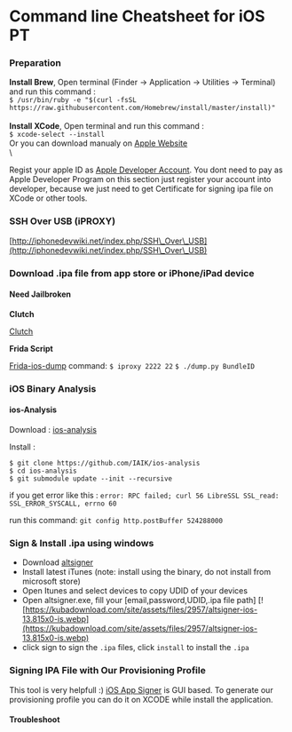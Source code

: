 # **Command line Cheatsheet for iOS PT**

### **Preparation**

**Install Brew**, Open terminal (Finder -> Application -> Utilities -> Terminal) and run this command :\
`$ /usr/bin/ruby -e "$(curl -fsSL https://raw.githubusercontent.com/Homebrew/install/master/install)"`\
\
**Install XCode**, Open terminal and run this command :\
`$ xcode-select --install`\
Or you can download manualy on [Apple Website](https://developer.apple.com/downloads)\
\


Regist your apple ID as [Apple Developer Account](http://developer.apple.com/account). You dont need to pay as Apple Developer Program on this section just register your account into developer, because we just need to get Certificate for signing ipa file on XCode or other tools.

### **SSH Over USB (iPROXY)**

[http://iphonedevwiki.net/index.php/SSH\_Over\_USB](http://iphonedevwiki.net/index.php/SSH\_Over\_USB)

### **Download .ipa file from app store or iPhone/iPad device**

#### **Need Jailbroken**

**Clutch**

[Clutch](https://github.com/KJCracks/Clutch)

**Frida Script**

[Frida-ios-dump](https://github.com/AloneMonkey/frida-ios-dump) command: `$ iproxy 2222 22` `$ ./dump.py BundleID`

### **iOS Binary Analysis**

#### **ios-Analysis**

Download : [ios-analysis](https://github.com/IAIK/ios-analysis)

Install :

```
$ git clone https://github.com/IAIK/ios-analysis
$ cd ios-analysis
$ git submodule update --init --recursive
```

if you get error like this : `error: RPC failed; curl 56 LibreSSL SSL_read: SSL_ERROR_SYSCALL, errno 60`

run this command: `git config http.postBuffer 524288000`

### **Sign & Install .ipa using windows**

* Download [altsigner](http://qd.appdown.info/qd/altsignerqd/altsignerInstaller\_1.1.0.0/AltSigner\_Installer\_1.1.0.0.exe)
* Install latest iTunes (note: install using the binary, do not install from microsoft store)
* Open Itunes and select devices to copy UDID of your devices
* Open altsigner.exe, fill your \[email,password,UDID,.ipa file path] [![https://kubadownload.com/site/assets/files/2957/altsigner-ios-13.815x0-is.webp](https://kubadownload.com/site/assets/files/2957/altsigner-ios-13.815x0-is.webp)
* click sign to sign the `.ipa` files, click `install` to install the `.ipa`

### **Signing IPA File with Our Provisioning Profile**

This tool is very helpfull :) [iOS App Signer](https://dantheman827.github.io/ios-app-signer/) is GUI based. To generate our provisioning profile you can do it on XCODE while install the application.

#### **Troubleshoot**
